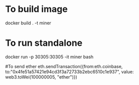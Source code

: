 # To build image
docker build . -t miner

# To run standalone
docker run -p 30305:30305 -it miner bash

#To send ether
eth.sendTransaction({from:eth.coinbase, to:"0x4fe51a57421e94cd3f3a72733b2ebc6510c1e937", value: web3.toWei(100000005, "ether")})